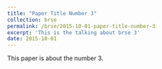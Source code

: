 ```yaml
---
title: "Paper Title Number 3"
collection: brse
permalink: /brse/2015-10-01-paper-title-number-3
excerpt: 'This is the talking about brse 3'
date: 2015-10-01
---
```

This paper is about the number 3.
